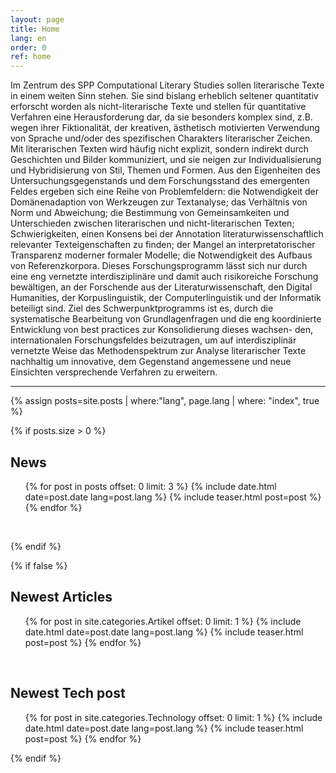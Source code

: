 ```yaml
---
layout: page
title: Home
lang: en
order: 0
ref: home
---
```


Im Zentrum des SPP Computational Literary Studies sollen literarische Texte in einem weiten Sinn stehen. Sie sind bislang erheblich seltener quantitativ erforscht worden als nicht-literarische Texte und stellen für quantitative Verfahren eine Herausforderung dar, da sie besonders komplex sind, z.B. wegen ihrer Fiktionalität, der kreativen, ästhetisch motivierten Verwendung von Sprache und/oder des spezifischen Charakters literarischer Zeichen. Mit literarischen Texten wird häufig nicht explizit, sondern indirekt durch Geschichten und Bilder kommuniziert, und sie neigen zur Individualisierung und Hybridisierung von Stil, Themen und Formen. Aus den Eigenheiten des Untersuchungsgegenstands und dem Forschungsstand des emergenten Feldes ergeben sich eine Reihe von Problemfeldern: die Notwendigkeit der Domänenadaption von Werkzeugen zur Textanalyse; das Verhältnis von Norm und Abweichung; die Bestimmung von Gemeinsamkeiten und Unterschieden zwischen literarischen und nicht-literarischen Texten; Schwierigkeiten, einen Konsens bei der Annotation literaturwissenschaftlich relevanter Texteigenschaften zu finden; der Mangel an interpretatorischer Transparenz moderner formaler Modelle; die Notwendigkeit des Aufbaus von Referenzkorpora. Dieses Forschungsprogramm lässt sich nur durch eine eng vernetzte interdisziplinäre und damit auch risikoreiche Forschung bewältigen, an der Forschende aus der Literaturwissenschaft, den Digital Humanities, der Korpuslinguistik, der Computerlinguistik und der Informatik beteiligt sind. Ziel des Schwerpunktprogramms ist es, durch die systematische Bearbeitung von Grundlagenfragen und die eng koordinierte Entwicklung von best practices zur Konsolidierung dieses wachsen- den, internationalen Forschungsfeldes beizutragen, um auf interdisziplinär vernetzte Weise das Methodenspektrum zur Analyse literarischer Texte nachhaltig um innovative, dem Gegenstand angemessene und neue Einsichten versprechende Verfahren zu erweitern.


-----

{% assign posts=site.posts | where:"lang", page.lang | where: "index", true %}

{% if posts.size > 0 %}

## News



<ul class="posts">
  {% for post in posts offset: 0 limit: 3 %}
    {% include date.html date=post.date lang=post.lang %}
    {% include teaser.html post=post %}
  {% endfor %}
</ul>

<div style="clear:left;">&nbsp;</div>

{% endif %}

{% if false %}


## Newest Articles

<ul class="posts">
  {% for post in site.categories.Artikel offset: 0 limit: 1 %}
    {% include date.html date=post.date lang=post.lang %}
    {% include teaser.html post=post %}
  {% endfor %}
</ul>

<div style="clear:left;">&nbsp;</div>

## Newest Tech post


<ul class="posts">
  {% for post in site.categories.Technology offset: 0 limit: 1 %}
    {% include date.html date=post.date lang=post.lang %}
    {% include teaser.html post=post %}
  {% endfor %}
</ul>

{% endif %}